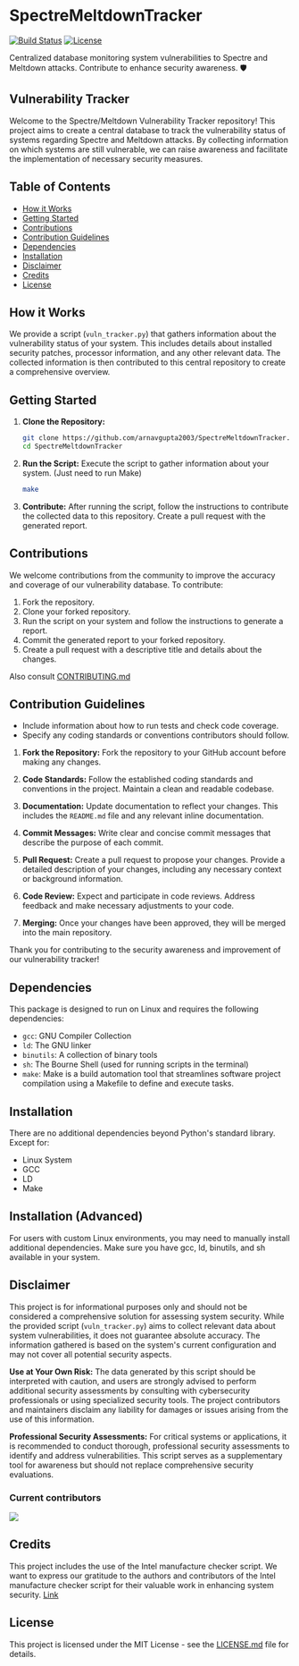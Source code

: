 # SpectreMeltdownTracker
[![Build Status](https://travis-ci.org/your-username/vulnerability-tracker.svg?branch=master)](https://travis-ci.org/your-username/vulnerability-tracker)
[![License](https://img.shields.io/badge/license-MIT-blue.svg)](LICENSE.md)

Centralized database monitoring system vulnerabilities to Spectre and Meltdown attacks. Contribute to enhance security awareness. 🛡️

## Vulnerability Tracker

Welcome to the Spectre/Meltdown Vulnerability Tracker repository! This project aims to create a central database to track the vulnerability status of systems regarding Spectre and Meltdown attacks. By collecting information on which systems are still vulnerable, we can raise awareness and facilitate the implementation of necessary security measures.

## Table of Contents
- [How it Works](#how-it-works)
- [Getting Started](#getting-started)
- [Contributions](#contributions)
- [Contribution Guidelines](#contribution-guidelines)
- [Dependencies](#dependencies) 
- [Installation](#installation)
- [Disclaimer](#disclaimer)
- [Credits](#credits)
- [License](#license)

## How it Works

We provide a script (`vuln_tracker.py`) that gathers information about the vulnerability status of your system. This includes details about installed security patches, processor information, and any other relevant data. The collected information is then contributed to this central repository to create a comprehensive overview.

## Getting Started

1. **Clone the Repository:**
   ```bash
   git clone https://github.com/arnavgupta2003/SpectreMeltdownTracker.git
   cd SpectreMeltdownTracker
   ```

2. **Run the Script:**
   Execute the script to gather information about your system. (Just need to run Make)
   ```bash
   make
   ```

4. **Contribute:**
   After running the script, follow the instructions to contribute the collected data to this repository. Create a pull request with the generated report.

## Contributions

We welcome contributions from the community to improve the accuracy and coverage of our vulnerability database. To contribute:

1. Fork the repository.
2. Clone your forked repository.
3. Run the script on your system and follow the instructions to generate a report.
4. Commit the generated report to your forked repository.
5. Create a pull request with a descriptive title and details about the changes.

Also consult [CONTRIBUTING.md](https://github.com/arnavgupta2003/SpectreMeltdownTracker/blob/main/CONTRIBUTING.md)

## Contribution Guidelines

- Include information about how to run tests and check code coverage.
- Specify any coding standards or conventions contributors should follow.


1. **Fork the Repository:**
   Fork the repository to your GitHub account before making any changes.
   
2. **Code Standards:**
   Follow the established coding standards and conventions in the project. Maintain a clean and readable codebase.

3. **Documentation:**
   Update documentation to reflect your changes. This includes the `README.md` file and any relevant inline documentation.

4. **Commit Messages:**
   Write clear and concise commit messages that describe the purpose of each commit.

5. **Pull Request:**
   Create a pull request to propose your changes. Provide a detailed description of your changes, including any necessary context or background information.

6. **Code Review:**
   Expect and participate in code reviews. Address feedback and make necessary adjustments to your code.

7. **Merging:**
    Once your changes have been approved, they will be merged into the main repository.

Thank you for contributing to the security awareness and improvement of our vulnerability tracker!



## Dependencies

This package is designed to run on Linux and requires the following dependencies:

- `gcc`: GNU Compiler Collection
- `ld`: The GNU linker
- `binutils`: A collection of binary tools
- `sh`: The Bourne Shell (used for running scripts in the terminal)
- `make`: Make is a build automation tool that streamlines software project compilation using a Makefile to define and execute tasks.


## Installation

There are no additional dependencies beyond Python's standard library. Except for:
- Linux System
- GCC
- LD
- Make

## Installation (Advanced)
For users with custom Linux environments, you may need to manually install additional dependencies. Make sure you have gcc, ld, binutils, and sh available in your system.

## Disclaimer

This project is for informational purposes only and should not be considered a comprehensive solution for assessing system security. While the provided script (`vuln_tracker.py`) aims to collect relevant data about system vulnerabilities, it does not guarantee absolute accuracy. The information gathered is based on the system's current configuration and may not cover all potential security aspects.

**Use at Your Own Risk:**
The data generated by this script should be interpreted with caution, and users are strongly advised to perform additional security assessments by consulting with cybersecurity professionals or using specialized security tools. The project contributors and maintainers disclaim any liability for damages or issues arising from the use of this information.

**Professional Security Assessments:**
For critical systems or applications, it is recommended to conduct thorough, professional security assessments to identify and address vulnerabilities. This script serves as a supplementary tool for awareness but should not replace comprehensive security evaluations.

### Current contributors 

<a href="https://github.com/arnavgupta2003/SpectreMeltdownTracker/graphs/contributors">
  <img src="https://contributors-img.web.app/image?repo=arnavgupta2003/SpectreMeltdownTracker" />
</a>


## Credits

This project includes the use of the Intel manufacture checker script. We want to express our gratitude to the authors and contributors of the Intel manufacture checker script for their valuable work in enhancing system security.
[Link](https://www.intel.com/content/www/us/en/developer/articles/technical/software-security-guidance/secure-coding/spectre-and-meltdown-checker-script.html#:~:text=The%20Spectre%20and%20Meltdown%20Checker,and%20rogue%20system%20register%20read)


## License

This project is licensed under the MIT License - see the [LICENSE.md](LICENSE.md) file for details.
